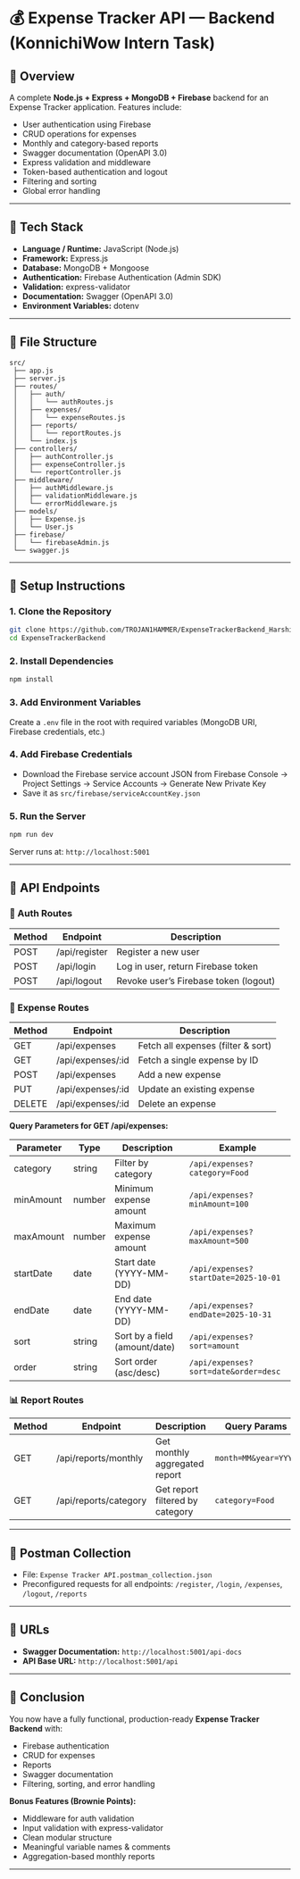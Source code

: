 # 💰 Expense Tracker API — Backend (KonnichiWow Intern Task)

## 🚀 Overview

A complete **Node.js + Express + MongoDB + Firebase** backend for an Expense Tracker application. Features include:

* User authentication using Firebase
* CRUD operations for expenses
* Monthly and category-based reports
* Swagger documentation (OpenAPI 3.0)
* Express validation and middleware
* Token-based authentication and logout
* Filtering and sorting
* Global error handling

---

## 🧩 Tech Stack

* **Language / Runtime:** JavaScript (Node.js)
* **Framework:** Express.js
* **Database:** MongoDB + Mongoose
* **Authentication:** Firebase Authentication (Admin SDK)
* **Validation:** express-validator
* **Documentation:** Swagger (OpenAPI 3.0)
* **Environment Variables:** dotenv

---

## 📂 File Structure

```
src/
 ├── app.js
 ├── server.js
 ├── routes/
 │   ├── auth/
 │   │   └── authRoutes.js
 │   ├── expenses/
 │   │   └── expenseRoutes.js
 │   ├── reports/
 │   │   └── reportRoutes.js
 │   └── index.js
 ├── controllers/
 │   ├── authController.js
 │   ├── expenseController.js
 │   └── reportController.js
 ├── middleware/
 │   ├── authMiddleware.js
 │   ├── validationMiddleware.js
 │   └── errorMiddleware.js
 ├── models/
 │   ├── Expense.js
 │   └── User.js
 ├── firebase/
 │   └── firebaseAdmin.js
 └── swagger.js
```

---

## 🔧 Setup Instructions

### 1. Clone the Repository

```bash
git clone https://github.com/TROJAN1HAMMER/ExpenseTrackerBackend_Harshith_B.git
cd ExpenseTrackerBackend
```

### 2. Install Dependencies

```bash
npm install
```

### 3. Add Environment Variables

Create a `.env` file in the root with required variables (MongoDB URI, Firebase credentials, etc.)

### 4. Add Firebase Credentials

* Download the Firebase service account JSON from Firebase Console → Project Settings → Service Accounts → Generate New Private Key
* Save it as `src/firebase/serviceAccountKey.json`

### 5. Run the Server

```bash
npm run dev
```

Server runs at: `http://localhost:5001`

---

## 🧠 API Endpoints

### 🔐 Auth Routes

| Method | Endpoint      | Description                           |
| ------ | ------------- | ------------------------------------- |
| POST   | /api/register | Register a new user                   |
| POST   | /api/login    | Log in user, return Firebase token    |
| POST   | /api/logout   | Revoke user’s Firebase token (logout) |

### 💸 Expense Routes

| Method | Endpoint          | Description                        |
| ------ | ----------------- | ---------------------------------- |
| GET    | /api/expenses     | Fetch all expenses (filter & sort) |
| GET    | /api/expenses/:id | Fetch a single expense by ID       |
| POST   | /api/expenses     | Add a new expense                  |
| PUT    | /api/expenses/:id | Update an existing expense         |
| DELETE | /api/expenses/:id | Delete an expense                  |

**Query Parameters for GET /api/expenses:**

| Parameter | Type   | Description                   | Example                              |
| --------- | ------ | ----------------------------- | ------------------------------------ |
| category  | string | Filter by category            | `/api/expenses?category=Food`        |
| minAmount | number | Minimum expense amount        | `/api/expenses?minAmount=100`        |
| maxAmount | number | Maximum expense amount        | `/api/expenses?maxAmount=500`        |
| startDate | date   | Start date (YYYY-MM-DD)       | `/api/expenses?startDate=2025-10-01` |
| endDate   | date   | End date (YYYY-MM-DD)         | `/api/expenses?endDate=2025-10-31`   |
| sort      | string | Sort by a field (amount/date) | `/api/expenses?sort=amount`          |
| order     | string | Sort order (asc/desc)         | `/api/expenses?sort=date&order=desc` |

### 📊 Report Routes

| Method | Endpoint              | Description                     | Query Params         |
| ------ | --------------------- | ------------------------------- | -------------------- |
| GET    | /api/reports/monthly  | Get monthly aggregated report   | `month=MM&year=YYYY` |
| GET    | /api/reports/category | Get report filtered by category | `category=Food`      |

---

## 🧪 Postman Collection

* File: `Expense Tracker API.postman_collection.json`
* Preconfigured requests for all endpoints: `/register`, `/login`, `/expenses`, `/logout`, `/reports`

---

## 🔗 URLs

* **Swagger Documentation:** `http://localhost:5001/api-docs`
* **API Base URL:** `http://localhost:5001/api`

---

## 🏁 Conclusion

You now have a fully functional, production-ready **Expense Tracker Backend** with:

* Firebase authentication
* CRUD for expenses
* Reports
* Swagger documentation
* Filtering, sorting, and error handling

**Bonus Features (Brownie Points):**

* Middleware for auth validation
* Input validation with express-validator
* Clean modular structure
* Meaningful variable names & comments
* Aggregation-based monthly reports

---
